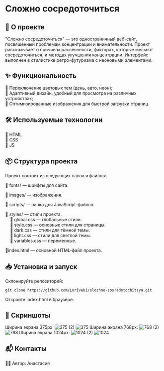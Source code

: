 # Сложно сосредоточиться

## 🚀 О проекте
"Сложно сосредоточиться" — это одностраничный веб-сайт, посвящённый проблемам концентрации и внимательности. Проект рассказывает о причинах рассеянности, факторах, которые мешают сосредоточиться, и методах улучшения концентрации. Интерфейс выполнен в стилистике ретро-футуризма с неоновыми элементами.

## ✨ Функциональность  
🔹 Переключение цветовых тем (день, авто, неон);  
🔹 Адаптивный дизайн, удобный для просмотра на различных устройствах;  
🔹 Оптимизированные изображения для быстрой загрузки страниц.

## 🛠 Используемые технологии
🔹 HTML  
🔹 CSS  
🔹 JS

## 📦 Структура проекта
Проект состоит из следующих папок и файлов:

🔹 fonts/ — шрифты для сайта.  

🔹 images/ — изображения.  

🔹 scripts/ — папка для JavaScript-файлов.  

🔹 styles/ — стили проекта.  
&nbsp;&nbsp;&nbsp;&nbsp;🔹 global.css — глобальные стили.  
&nbsp;&nbsp;&nbsp;&nbsp;🔹 style.css — основные стили для страницы.  
&nbsp;&nbsp;&nbsp;&nbsp;🔹 dark.css — стили для тёмной темы.  
&nbsp;&nbsp;&nbsp;&nbsp;🔹 light.css — стили для светлой темы.  
&nbsp;&nbsp;&nbsp;&nbsp;🔹 variables.css — переменные.  

🔹index.html — основной HTML-файл проекта.


## 📥 Установка и запуск

Склонируйте репозиторий:
```
git clone https://github.com/Loriveki/slozhno-sosredotochitsya.git
```

Откройте index.html в браузере.

## 📸 Скриншоты
Ширина экрана 375px:
![375 (2)](https://github.com/user-attachments/assets/0495b53d-a259-48f9-ba33-7ba7f2e84010)
![375](https://github.com/user-attachments/assets/804205e9-3215-4574-8e2b-9939da63c444)
Ширина экрана 768px:
![768 (2)](https://github.com/user-attachments/assets/34c1d8b2-8f8f-4e4c-ba51-4fdbba943d78)
![768](https://github.com/user-attachments/assets/672d679f-1c82-4ccb-afbd-a09c5c15fbb5)
Ширина экрана 1024px:
![1024 (2)](https://github.com/user-attachments/assets/9908d7b9-20f9-4cc4-a132-004a4a284cee)
![1024](https://github.com/user-attachments/assets/69b14416-91b3-40f0-a8b9-c7ade8cd37dd)

## 📬 Контакты

👩‍💻 Автор: Анастасия




